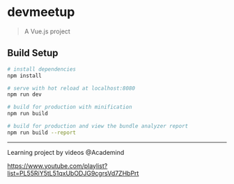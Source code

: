 # devmeetup

> A Vue.js project

## Build Setup

``` bash
# install dependencies
npm install

# serve with hot reload at localhost:8080
npm run dev

# build for production with minification
npm run build

# build for production and view the bundle analyzer report
npm run build --report
```
________________________________

Learning project by videos @Academind

https://www.youtube.com/playlist?list=PL55RiY5tL51qxUbODJG9cgrsVd7ZHbPrt